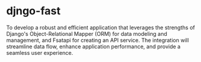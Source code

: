# djngo-fast
To develop a robust and efficient application that leverages the strengths of Django's Object-Relational Mapper (ORM) for data modeling and management, and Fsatapi for creating an API service. The integration will streamline data flow, enhance application performance, and provide a seamless user experience.
